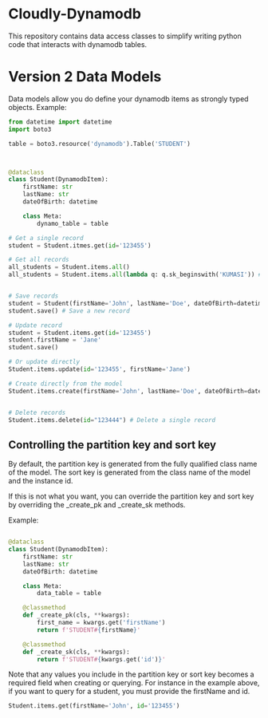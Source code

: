# Cloudly-Dynamodb

This repository contains data access classes to simplify writing python code that interacts with
dynamodb tables.

# Version 2 Data Models

Data models allow you do define your dynamodb items as strongly typed objects.
Example:

```Python
from datetime import datetime
import boto3

table = boto3.resource('dynamodb').Table('STUDENT')



@dataclass
class Student(DynamodbItem):
    firstName: str
    lastName: str
    dateOfBirth: datetime

    class Meta:
        dynamo_table = table

# Get a single record
student = Student.itmes.get(id='123455')

# Get all records
all_students = Student.items.all()
all_students = Student.items.all(lambda q: q.sk_beginswith('KUMASI')) # Get one or more where sk begins with KUMASI


# Save records
student = Student(firstName='John', lastName='Doe', dateOfBirth=datetime.now())
student.save() # Save a new record

# Update record
student = Student.items.get(id='123455')
student.firstName = 'Jane'
student.save()

# Or update directly
Student.items.update(id='123455', firstName='Jane')

# Create directly from the model
Student.items.create(firstName='John', lastName='Doe', dateOfBirth=datetime.now()) # Create a new record


# Delete records
Student.items.delete(id="123444") # Delete a single record
```

## Controlling the partition key and sort key

By default, the partition key is generated from the fully qualified class name of
the model. The sort key is generated from the class name of the model and the instance id.

If this is not what you want, you can override the partition key and sort key by overriding
the \_create_pk and \_create_sk methods.

Example:

```Python

@dataclass
class Student(DynamodbItem):
    firstName: str
    lastName: str
    dateOfBirth: datetime

    class Meta:
        data_table = table

    @classmethod
    def _create_pk(cls, **kwargs):
        first_name = kwargs.get('firstName')
        return f'STUDENT#{firstName}'

    @classmethod
    def _create_sk(cls, **kwargs):
        return f'STUDENT#{kwargs.get('id')}'

```

Note that any values you include in the partition key or sort key
becomes a required field when creating or querying. For instance in the example above,
if you want to query for a student, you must provide the firstName and id.

```Python
Student.items.get(firstName='John', id='123455')
```
